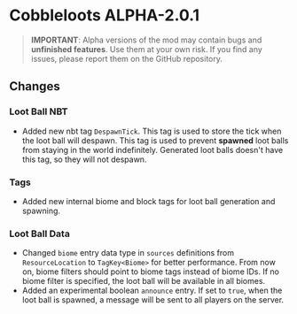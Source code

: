 # Cobbleloots ALPHA-2.0.1

> **IMPORTANT**: Alpha versions of the mod may contain bugs and **unfinished features**. Use them at your own risk. If you find any issues, please report them on the GitHub repository.

## Changes

### Loot Ball NBT
- Added new nbt tag `DespawnTick`. This tag is used to store the tick when the loot ball will despawn. This tag is used to prevent **spawned** loot balls from staying in the world indefinitely. Generated loot balls doesn't have this tag, so they will not despawn.

### Tags
- Added new internal biome and block tags for loot ball generation and spawning.

### Loot Ball Data
- Changed `biome` entry data type in `sources` definitions from `ResourceLocation` to `TagKey<Biome>` for better performance. From now on, biome filters should point to biome tags instead of biome IDs. If no biome filter is specified, the loot ball will be available in all biomes.
- Added an experimental boolean `announce` entry. If set to `true`, when the loot ball is spawned, a message will be sent to all players on the server.
